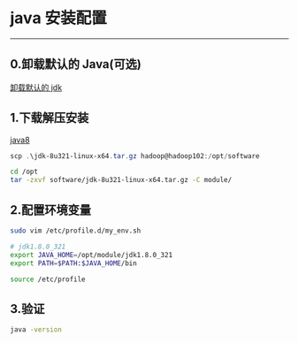 # java 安装配置

---

## 0.卸载默认的 Java(可选)

[卸载默认的 jdk](<01-linux平台搭建.md#10.卸载默认的 Java(可选)>)

## 1.下载解压安装

[java8](https://www.oracle.com/java/technologies/downloads/#java8-linux)

```powershell
scp .\jdk-8u321-linux-x64.tar.gz hadoop@hadoop102:/opt/software
```

```bash
cd /opt
tar -zxvf software/jdk-8u321-linux-x64.tar.gz -C module/
```

## 2.配置环境变量

```bash
sudo vim /etc/profile.d/my_env.sh
```

```bash
# jdk1.8.0_321
export JAVA_HOME=/opt/module/jdk1.8.0_321
export PATH=$PATH:$JAVA_HOME/bin
```

```bash
source /etc/profile
```

## 3.验证

```bash
java -version
```
